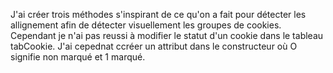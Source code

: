 J'ai créer trois méthodes s'inspirant de ce qu'on a fait pour détecter les allignement
afin de détecter visuellement les groupes de cookies. Cependant je n'ai pas reussi à modifier 
le statut d'un cookie dans le tableau tabCookie. J'ai cepednat ccréer un attribut dans le constructeur où 
O signifie non marqué et 1 marqué.

